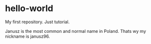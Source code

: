 # hello-world
My first repository. Just tutorial.

Janusz is the most common and normal name in Poland. Thats wy my nickname is janusz96.

